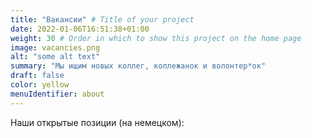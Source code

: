 ```yaml
---
title: "Вакансии" # Title of your project
date: 2022-01-06T16:51:38+01:00
weight: 30 # Order in which to show this project on the home page
image: vacancies.png
alt: "some alt text"
summary: "Мы ищим новых коллег, коллежанок и волонтер*ок"
draft: false
color: yellow
menuIdentifier: about
---
```


Наши открытые позиции (на немецком): 